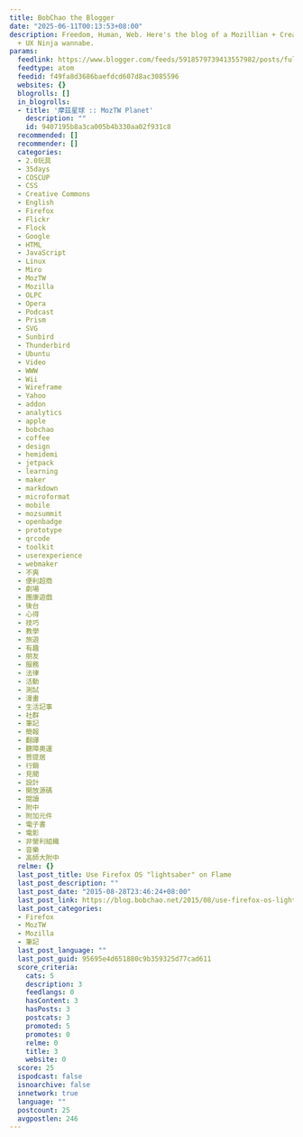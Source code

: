 ```yaml
---
title: BobChao the Blogger
date: "2025-06-11T00:13:53+08:00"
description: Freedom, Human, Web. Here's the blog of a Mozillian + Creative Commoner
  + UX Ninja wannabe.
params:
  feedlink: https://www.blogger.com/feeds/5918579739413557982/posts/full/-/MozTW
  feedtype: atom
  feedid: f49fa8d3686baefdcd607d8ac3085596
  websites: {}
  blogrolls: []
  in_blogrolls:
  - title: '摩茲星球 :: MozTW Planet'
    description: ""
    id: 9407195b8a3ca005b4b330aa02f931c8
  recommended: []
  recommender: []
  categories:
  - 2.0玩具
  - 35days
  - COSCUP
  - CSS
  - Creative Commons
  - English
  - Firefox
  - Flickr
  - Flock
  - Google
  - HTML
  - JavaScript
  - Linux
  - Miro
  - MozTW
  - Mozilla
  - OLPC
  - Opera
  - Podcast
  - Prism
  - SVG
  - Sunbird
  - Thunderbird
  - Ubuntu
  - Video
  - WWW
  - Wii
  - Wireframe
  - Yahoo
  - addon
  - analytics
  - apple
  - bobchao
  - coffee
  - design
  - hemidemi
  - jetpack
  - learning
  - maker
  - markdown
  - microformat
  - mobile
  - mozsummit
  - openbadge
  - prototype
  - qrcode
  - toolkit
  - userexperience
  - webmaker
  - 不爽
  - 便利超商
  - 劇場
  - 團康遊戲
  - 後台
  - 心得
  - 技巧
  - 教學
  - 旅遊
  - 有趣
  - 朋友
  - 服務
  - 法律
  - 活動
  - 測試
  - 漫畫
  - 生活記事
  - 社群
  - 筆記
  - 簡報
  - 翻譯
  - 聽障奧運
  - 菩提居
  - 行銷
  - 見聞
  - 設計
  - 開放源碼
  - 閱讀
  - 附中
  - 附加元件
  - 電子書
  - 電影
  - 非營利組織
  - 音樂
  - 高師大附中
  relme: {}
  last_post_title: Use Firefox OS "lightsaber" on Flame
  last_post_description: ""
  last_post_date: "2015-08-28T23:46:24+08:00"
  last_post_link: https://blog.bobchao.net/2015/08/use-firefox-os-lightsaber-on-flame.html
  last_post_categories:
  - Firefox
  - MozTW
  - Mozilla
  - 筆記
  last_post_language: ""
  last_post_guid: 95695e4d651880c9b359325d77cad611
  score_criteria:
    cats: 5
    description: 3
    feedlangs: 0
    hasContent: 3
    hasPosts: 3
    postcats: 3
    promoted: 5
    promotes: 0
    relme: 0
    title: 3
    website: 0
  score: 25
  ispodcast: false
  isnoarchive: false
  innetwork: true
  language: ""
  postcount: 25
  avgpostlen: 246
---
```

